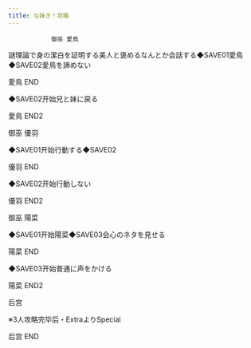 ```yaml
---
title: な妹き！攻略
---
```


                御巫 愛鳥

謎理論で身の潔白を証明する美人と褒めるなんとか会話する◆SAVE01愛鳥◆SAVE02愛鳥を諦めない

愛鳥 END

◆SAVE02开始兄と妹に戻る

愛鳥 END2

御巫 優羽

◆SAVE01开始行動する◆SAVE02

優羽 END

◆SAVE02开始行動しない

優羽 END2

御巫 陽菜

◆SAVE01开始陽菜◆SAVE03会心のネタを見せる

陽菜 END

◆SAVE03开始普通に声をかける

陽菜 END2

后宫

※3人攻略完毕后・ExtraよりSpecial

后宫 END
              
